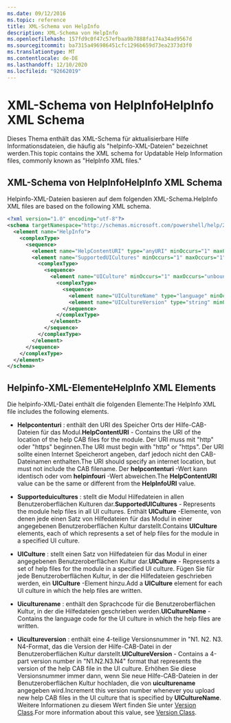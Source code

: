 ```yaml
---
ms.date: 09/12/2016
ms.topic: reference
title: XML-Schema von HelpInfo
description: XML-Schema von HelpInfo
ms.openlocfilehash: 157fd9c0f47c57efbaa9b7888fa174a34ad9567d
ms.sourcegitcommit: ba7315a496986451cfc1296b659d73ea2373d3f0
ms.translationtype: MT
ms.contentlocale: de-DE
ms.lasthandoff: 12/10/2020
ms.locfileid: "92662019"
---
```

# <a name="helpinfo-xml-schema"></a><span data-ttu-id="ee6fd-103">XML-Schema von HelpInfo</span><span class="sxs-lookup"><span data-stu-id="ee6fd-103">HelpInfo XML Schema</span></span>

<span data-ttu-id="ee6fd-104">Dieses Thema enthält das XML-Schema für aktualisierbare Hilfe Informationsdateien, die häufig als "helpinfo-XML-Dateien" bezeichnet werden.</span><span class="sxs-lookup"><span data-stu-id="ee6fd-104">This topic contains the XML schema for Updatable Help Information files, commonly known as "HelpInfo XML files."</span></span>

## <a name="helpinfo-xml-schema"></a><span data-ttu-id="ee6fd-105">XML-Schema von HelpInfo</span><span class="sxs-lookup"><span data-stu-id="ee6fd-105">HelpInfo XML Schema</span></span>

<span data-ttu-id="ee6fd-106">Helpinfo-XML-Dateien basieren auf dem folgenden XML-Schema.</span><span class="sxs-lookup"><span data-stu-id="ee6fd-106">HelpInfo XML files are based on the following XML schema.</span></span>

```xml
<?xml version="1.0" encoding="utf-8"?>
<schema targetNamespace="http://schemas.microsoft.com/powershell/help/2010/05" xmlns="http://www.w3.org/2001/XMLSchema">
  <element name="HelpInfo">
    <complexType>
      <sequence>
        <element name="HelpContentURI" type="anyURI" minOccurs="1" maxOccurs="1" />
        <element name="SupportedUICultures" minOccurs="1" maxOccurs="1">
          <complexType>
            <sequence>
              <element name="UICulture" minOccurs="1" maxOccurs="unbounded">
                <complexType>
                  <sequence>
                    <element name="UICultureName" type="language" minOccurs="1" maxOccurs="1" />
                    <element name="UICultureVersion" type="string" minOccurs="1" maxOccurs="1" />
                  </sequence>
                </complexType>
              </element>
            </sequence>
          </complexType>
        </element>
      </sequence>
    </complexType>
  </element>
</schema>
```

## <a name="helpinfo-xml-elements"></a><span data-ttu-id="ee6fd-107">Helpinfo-XML-Elemente</span><span class="sxs-lookup"><span data-stu-id="ee6fd-107">HelpInfo XML Elements</span></span>

<span data-ttu-id="ee6fd-108">Die helpinfo-XML-Datei enthält die folgenden Elemente:</span><span class="sxs-lookup"><span data-stu-id="ee6fd-108">The HelpInfo XML file includes the following elements.</span></span>

- <span data-ttu-id="ee6fd-109">**Helpcontenturi** : enthält den URI des Speicher Orts der Hilfe-CAB-Dateien für das Modul.</span><span class="sxs-lookup"><span data-stu-id="ee6fd-109">**HelpContentURI** - Contains the URI of the location of the help CAB files for the module.</span></span> <span data-ttu-id="ee6fd-110">Der URI muss mit "http" oder "https" beginnen.</span><span class="sxs-lookup"><span data-stu-id="ee6fd-110">The URI must begin with "http" or "https".</span></span> <span data-ttu-id="ee6fd-111">Der URI sollte einen Internet Speicherort angeben, darf jedoch nicht den CAB-Dateinamen enthalten.</span><span class="sxs-lookup"><span data-stu-id="ee6fd-111">The URI should specify an internet location, but must not include the CAB filename.</span></span> <span data-ttu-id="ee6fd-112">Der **helpcontenturi** -Wert kann identisch oder vom **helpinfouri** -Wert abweichen.</span><span class="sxs-lookup"><span data-stu-id="ee6fd-112">The **HelpContentURI** value can be the same or different from the **HelpInfoURI** value.</span></span>

- <span data-ttu-id="ee6fd-113">**Supporteduicultures** : stellt die Modul Hilfedateien in allen Benutzeroberflächen Kulturen dar.</span><span class="sxs-lookup"><span data-stu-id="ee6fd-113">**SupportedUICultures** - Represents the module help files in all UI cultures.</span></span> <span data-ttu-id="ee6fd-114">Enthält **UICulture** -Elemente, von denen jede einen Satz von Hilfedateien für das Modul in einer angegebenen Benutzeroberflächen Kultur darstellt.</span><span class="sxs-lookup"><span data-stu-id="ee6fd-114">Contains **UICulture** elements, each of which represents a set of help files for the module in a specified UI culture.</span></span>

- <span data-ttu-id="ee6fd-115">**UICulture** : stellt einen Satz von Hilfedateien für das Modul in einer angegebenen Benutzeroberflächen Kultur dar.</span><span class="sxs-lookup"><span data-stu-id="ee6fd-115">**UICulture** - Represents a set of help files for the module in a specified UI culture.</span></span> <span data-ttu-id="ee6fd-116">Fügen Sie für jede Benutzeroberflächen Kultur, in der die Hilfedateien geschrieben werden, ein **UICulture** -Element hinzu.</span><span class="sxs-lookup"><span data-stu-id="ee6fd-116">Add a **UICulture** element for each UI culture in which the help files are written.</span></span>

- <span data-ttu-id="ee6fd-117">**Uiculturename** : enthält den Sprachcode für die Benutzeroberflächen Kultur, in der die Hilfedateien geschrieben werden.</span><span class="sxs-lookup"><span data-stu-id="ee6fd-117">**UICultureName** - Contains the language code for the UI culture in which the help files are written.</span></span>

- <span data-ttu-id="ee6fd-118">**Uicultureversion** : enthält eine 4-teilige Versionsnummer in "N1. N2. N3. N4-Format, das die Version der Hilfe-CAB-Datei in der Benutzeroberflächen Kultur darstellt.</span><span class="sxs-lookup"><span data-stu-id="ee6fd-118">**UICultureVersion** - Contains a 4-part version number in "N1.N2.N3.N4" format that represents the version of the help CAB file in the UI culture.</span></span> <span data-ttu-id="ee6fd-119">Erhöhen Sie diese Versionsnummer immer dann, wenn Sie neue Hilfe-CAB-Dateien in der Benutzeroberflächen Kultur hochladen, die von **uiculturename** angegeben wird.</span><span class="sxs-lookup"><span data-stu-id="ee6fd-119">Increment this version number whenever you upload new help CAB files in the UI culture that is specified by **UICultureName**.</span></span> <span data-ttu-id="ee6fd-120">Weitere Informationen zu diesem Wert finden Sie unter [Version Class](/dotnet/api/system.version).</span><span class="sxs-lookup"><span data-stu-id="ee6fd-120">For more information about this value, see [Version Class](/dotnet/api/system.version).</span></span>
